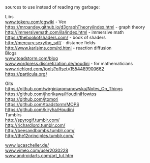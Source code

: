 sources to use instead of reading my garbage:      
  
Libs  
www.tokeru.com/cgwiki  - Vex  
https://mrpandey.github.io/d3graphTheory/index.html - graph theory    
http://immersivemath.com/ila/index.html  - immersive math     
https://thebookofshaders.com/  - book of shaders   
http://mercury.sexy/hg_sdf/ - distance fields  
http://www.karlsims.com/rd.html - reaction diffusion  
Blogs   
www.toadstorm.com/blog    
www.wordpress.discretization.de/houdini - for mathematicians  
www.richlord.com/tools?offset=1554489900662    
https://particula.org/

Gits  
https://github.com/wirginiaromanowska/Notes_On_Things     
https://github.com/jhorikawa/HoudiniHowtos    
https://github.com/jtomori  
https://github.com/toadstorm/MOPS     
https://github.com/kiryha/Houdini   
Tumblrs  
http://spyrogif.tumblr.com/    
http://richardlord.tumblr.com/   
http://beesandbombs.tumblr.com/   
http://the12principles.tumblr.com/   

www.lucascheller.de/    
www.vimeo.com/user2030228   
www.androidarts.com/art_tut.htm   




